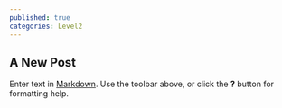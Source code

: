 ```yaml
---
published: true
categories: Level2
---
```

## A New Post

Enter text in [Markdown](http://daringfireball.net/projects/markdown/). Use the toolbar above, or click the **?** button for formatting help.

